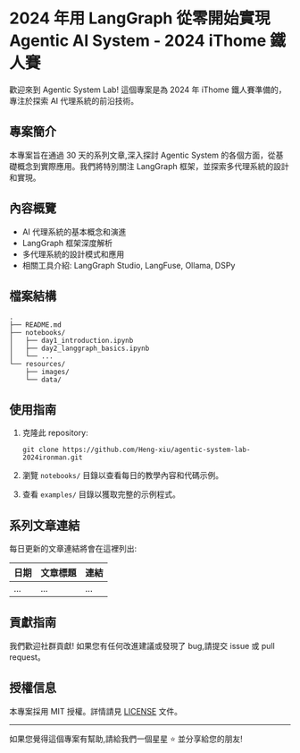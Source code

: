 # 2024 年用 LangGraph 從零開始實現 Agentic AI System - 2024 iThome 鐵人賽

歡迎來到 Agentic System Lab! 這個專案是為 2024 年 iThome 鐵人賽準備的，專注於探索 AI 代理系統的前沿技術。

## 專案簡介

本專案旨在通過 30 天的系列文章,深入探討 Agentic System 的各個方面，從基礎概念到實際應用。我們將特別關注 LangGraph 框架，並探索多代理系統的設計和實現。

## 內容概覽

- AI 代理系統的基本概念和演進
- LangGraph 框架深度解析
- 多代理系統的設計模式和應用
- 相關工具介紹: LangGraph Studio, LangFuse, Ollama, DSPy

## 檔案結構

```
.
├── README.md
├── notebooks/
│   ├── day1_introduction.ipynb
│   ├── day2_langgraph_basics.ipynb
│   └── ...
└── resources/
    ├── images/
    └── data/
```

## 使用指南

1. 克隆此 repository:
   ```
   git clone https://github.com/Heng-xiu/agentic-system-lab-2024ironman.git
   ```

2. 瀏覽 `notebooks/` 目錄以查看每日的教學內容和代碼示例。

4. 查看 `examples/` 目錄以獲取完整的示例程式。

## 系列文章連結

每日更新的文章連結將會在這裡列出:

| 日期 | 文章標題 | 連結 |
|------|---------|------|
| ... | ... | ... |

## 貢獻指南

我們歡迎社群貢獻! 如果您有任何改進建議或發現了 bug,請提交 issue 或 pull request。

## 授權信息

本專案採用 MIT 授權。詳情請見 [LICENSE](LICENSE) 文件。

---

如果您覺得這個專案有幫助,請給我們一個星星 ⭐️ 並分享給您的朋友!
